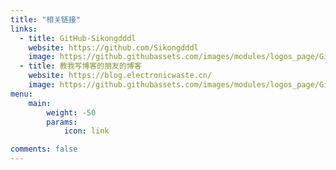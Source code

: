 ```yaml
---
title: "相关链接"
links:
  - title: GitHub-Sikongdddl
    website: https://github.com/Sikongdddl
    image: https://github.githubassets.com/images/modules/logos_page/GitHub-Mark.png
  - title: 教我写博客的朋友的博客
    website: https://blog.electronicwaste.cn/
    image: https://github.githubassets.com/images/modules/logos_page/GitHub-Mark.png
menu:
    main: 
        weight: -50
        params:
            icon: link

comments: false
---
```

